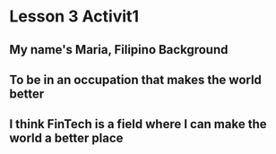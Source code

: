 # Lesson 3 Activit1
## My name's Maria, Filipino Background
## To be in an occupation that makes the world better
## I think FinTech is a field where I can make the world a better place